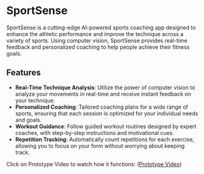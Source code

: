 # SportSense

SportSense is a cutting-edge AI-powered sports coaching app designed to enhance the athletic performance and improve the technique across a variety of sports. Using computer vision, SportSense provides real-time feedback and personalized coaching to help people achieve their fitness goals.

## Features

- **Real-Time Technique Analysis**: Utilize the power of computer vision to analyze your movements in real-time and receive instant feedback on your technique.
- **Personalized Coaching**: Tailored coaching plans for a wide range of sports, ensuring that each session is optimized for your individual needs and goals.
- **Workout Guidance**: Follow guided workout routines designed by expert coaches, with step-by-step instructions and motivational cues.
- **Repetition Tracking**: Automatically count repetitions for each exercise, allowing you to focus on your form without worrying about keeping track.

Click on Prototype Video to watch how it functions: ([Prototype Video](https://img.youtube.com/vi/VIDEO_ID/maxresdefault.jpg))
